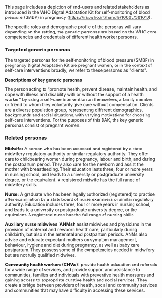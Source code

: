 This page includes a depiction of end-users and related stakeholders as introduced in the WHO Digital Adaptation Kit for self-monitoring of blood pressure (SMBP) in pregnancy (https://iris.who.int/handle/10665/381616).

The specific roles and demographic profile of the personas will vary depending on the setting, the generic personas are based on the WHO core competencies and credentials of different health worker personas.


### Targeted generic personas

The targeted personas for the self-monitoring of blood pressure (SMBP) in pregnancy  Digital Adaptation Kit are
pregnant women, or in the context of self-care interventions broadly, we refer to these personas as "clients".

**Descriptions of key generic personas**

The person acting to “promote health, prevent disease, maintain health, and cope with illness and disability with or without the
support of a health worker” by using a self-care intervention on themselves, a family member or friend to whom they voluntarily
give care without compensation. Clients are a diverse population group, representing different demographics, backgrounds and
social situations, with varying motivations for choosing self-care interventions. For the purposes of this DAK, the key generic personas consist of pregnant women.

### Related personas

**Midwife:** A person who has been assessed and registered by a state midwifery regulatory authority or similar regulatory
authority. They offer care to childbearing women during pregnancy, labour and birth, and during the postpartum
period. They also care for the newborn and assist the mother with breastfeeding. Their education lasts three, four
or more years in nursing school, and leads to a university or postgraduate university degree, or the equivalent. A
registered midwife has the full range of midwifery skills.

**Nurse:** A graduate who has been legally authorized (registered) to practise after examination by a state board of nurse
examiners or similar regulatory authority. Education includes three, four or more years in nursing school, and
leads to a university or postgraduate university degree, or the equivalent. A registered nurse has the full range of
nursing skills.

**Auxiliary nurse midwives (ANMs):** assist midwives and physicians in the provision of maternal and newborn health
care, particularly during childbirth, but also in the antenatal and postpartum periods. ANMs also advise and
educate expectant mothers on symptom management, behaviour, hygiene and diet during pregnancy, as well as
baby care postpartum. They possess some of the competencies needed in midwifery but are not fully qualified
midwives.

**Community health workers (CHWs):** provide health education and referrals for a wide range of services, and
provide support and assistance to communities, families and individuals with preventive health measures and
gaining access to appropriate curative health and social services. They create a bridge between providers of
health, social and community services and communities that may have difficulty in accessing these services. 

<br/>
